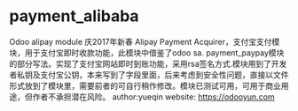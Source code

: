 # payment_alibaba
Odoo alipay module 庆2017年新春
Alipay Payment Acquirer，支付宝支付模块，用于支付宝即时收款功能，此模块中借鉴了odoo sa. payment_paypay模块的部分写法。实现了支付宝网站即时到账功能，采用rsa签名方式.模块用到了开发者私钥及支付宝公钥，本来写到了字段里面，后来考虑到安全性问题，直接以文件形式放到了模块里，需要前者的可自行稍作修改。模块已测试可用，可用于商业用途，但作者不承担潜在风险。
author:yueqin
website: https://odooyun.com

